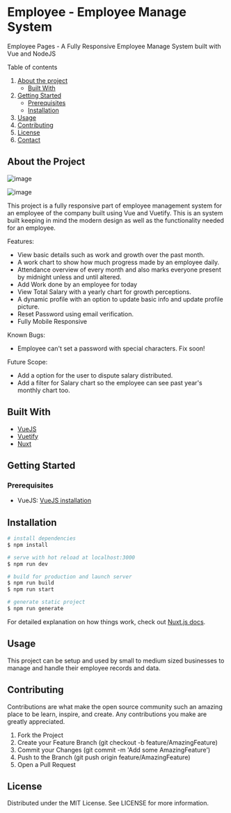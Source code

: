 # Employee - Employee Manage System

Employee Pages - A Fully Responsive Employee Manage System built with Vue and NodeJS 


Table of contents
1. [About the project](#about-the-project)
    - [Built With](#built-with)
2. [Getting Started](#getting-started)
    - [Prerequisites](#prerequisites)
    - [Installation](#installation)
3. [Usage](#usage)
4. [Contributing](#contributing)
5. [License](#license)
6. [Contact](#contact)

## About the Project

![image](https://user-images.githubusercontent.com/50194033/116855346-db186880-ac16-11eb-805f-2e7d80c69ce7.png)

![image](https://user-images.githubusercontent.com/50194033/116855380-e79cc100-ac16-11eb-904a-780aa911d1d3.png)

This project is a fully responsive part of employee management system for an employee of the company built using Vue and Vuetify. This is an system built keeping in mind the modern design as well as the functionality needed for an employee.

Features:
- View basic details such as work and growth over the past month.
- A work chart to show how much progress made by an employee daily.
- Attendance overview of every month and also marks everyone present by midnight unless and until altered.
- Add Work done by an employee for today
- View Total Salary with a yearly chart for growth perceptions.
- A dynamic profile with an option to update basic info and update profile picture.
- Reset Password using email verification.
- Fully Mobile Responsive

Known Bugs:
- Employee can't set a password with special characters. Fix soon!

Future Scope:
- Add a option for the user to dispute salary distributed.
- Add a filter for Salary chart so the employee can see past year's monthly chart too.

## Built With
- [VueJS](https://vuejs.org/)
- [Vuetify](https://vuetifyjs.com/)
- [Nuxt](https://nuxtjs.org/)

## Getting Started

### Prerequisites

- VueJS: [VueJS installation](https://v3.vuejs.org/guide/installation.html)

## Installation


```bash
# install dependencies
$ npm install

# serve with hot reload at localhost:3000
$ npm run dev

# build for production and launch server
$ npm run build
$ npm run start

# generate static project
$ npm run generate
```

For detailed explanation on how things work, check out [Nuxt.js docs](https://nuxtjs.org).

## Usage

This project can be setup and used by small to medium sized businesses to manage and handle their employee records and data.

## Contributing

Contributions are what make the open source community such an amazing place to be learn, inspire, and create. Any contributions you make are greatly appreciated.

1. Fork the Project
2. Create your Feature Branch (git checkout -b feature/AmazingFeature)
3. Commit your Changes (git commit -m 'Add some AmazingFeature')
4. Push to the Branch (git push origin feature/AmazingFeature)
5. Open a Pull Request

## License
Distributed under the MIT License. See LICENSE for more information.

